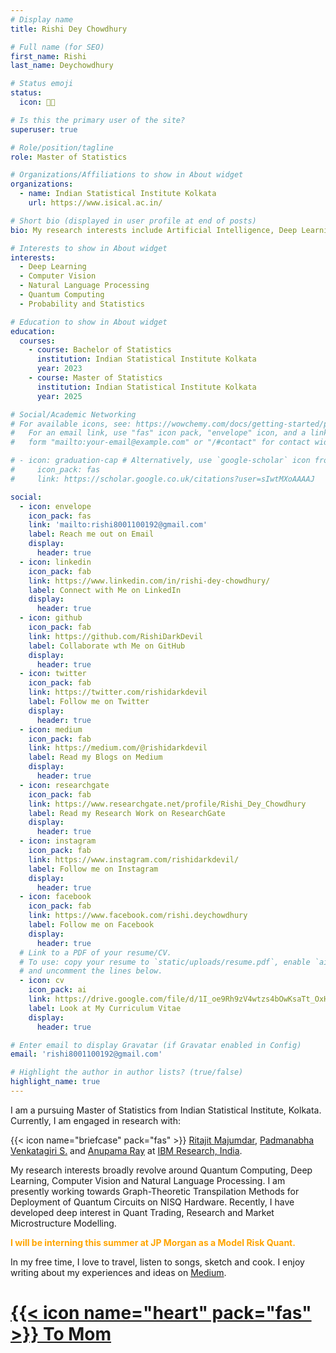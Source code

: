 ```yaml
---
# Display name
title: Rishi Dey Chowdhury

# Full name (for SEO)
first_name: Rishi
last_name: Deychowdhury

# Status emoji
status:
  icon: 🧗🏻

# Is this the primary user of the site?
superuser: true

# Role/position/tagline
role: Master of Statistics

# Organizations/Affiliations to show in About widget
organizations:
  - name: Indian Statistical Institute Kolkata
    url: https://www.isical.ac.in/

# Short bio (displayed in user profile at end of posts)
bio: My research interests include Artificial Intelligence, Deep Learning and their applications in Computer Vision and NLP.

# Interests to show in About widget
interests:
  - Deep Learning
  - Computer Vision
  - Natural Language Processing
  - Quantum Computing
  - Probability and Statistics

# Education to show in About widget
education:
  courses:
    - course: Bachelor of Statistics
      institution: Indian Statistical Institute Kolkata
      year: 2023
    - course: Master of Statistics
      institution: Indian Statistical Institute Kolkata
      year: 2025

# Social/Academic Networking
# For available icons, see: https://wowchemy.com/docs/getting-started/page-builder/#icons
#   For an email link, use "fas" icon pack, "envelope" icon, and a link in the
#   form "mailto:your-email@example.com" or "/#contact" for contact widget.

# - icon: graduation-cap # Alternatively, use `google-scholar` icon from `ai` icon pack
#     icon_pack: fas
#     link: https://scholar.google.co.uk/citations?user=sIwtMXoAAAAJ

social:
  - icon: envelope
    icon_pack: fas
    link: 'mailto:rishi8001100192@gmail.com'
    label: Reach me out on Email
    display:
      header: true
  - icon: linkedin
    icon_pack: fab
    link: https://www.linkedin.com/in/rishi-dey-chowdhury/
    label: Connect with Me on LinkedIn
    display:
      header: true
  - icon: github
    icon_pack: fab
    link: https://github.com/RishiDarkDevil
    label: Collaborate wth Me on GitHub
    display:
      header: true
  - icon: twitter
    icon_pack: fab
    link: https://twitter.com/rishidarkdevil
    label: Follow me on Twitter
    display:
      header: true
  - icon: medium
    icon_pack: fab
    link: https://medium.com/@rishidarkdevil
    label: Read my Blogs on Medium
    display:
      header: true
  - icon: researchgate
    icon_pack: fab
    link: https://www.researchgate.net/profile/Rishi_Dey_Chowdhury
    label: Read my Research Work on ResearchGate
    display:
      header: true
  - icon: instagram
    icon_pack: fab
    link: https://www.instagram.com/rishidarkdevil/
    label: Follow me on Instagram
    display:
      header: true
  - icon: facebook
    icon_pack: fab
    link: https://www.facebook.com/rishi.deychowdhury
    label: Follow me on Facebook
    display:
      header: true
  # Link to a PDF of your resume/CV.
  # To use: copy your resume to `static/uploads/resume.pdf`, enable `ai` icons in `params.yaml`,
  # and uncomment the lines below.
  - icon: cv
    icon_pack: ai
    link: https://drive.google.com/file/d/1I_oe9Rh9zV4wtzs4bOwKsaTt_OxHZ6_d/view?usp=sharing
    label: Look at My Curriculum Vitae
    display:
      header: true

# Enter email to display Gravatar (if Gravatar enabled in Config)
email: 'rishi8001100192@gmail.com'

# Highlight the author in author lists? (true/false)
highlight_name: true
---
```


<p>I am a pursuing Master of Statistics from Indian Statistical Institute, Kolkata. Currently, I am engaged in research with:</p>

<p>{{< icon name="briefcase" pack="fas" >}} <a href="https://research.ibm.com/people/ritajit-majumdar--1" target="_blank" rel="noopener">Ritajit Majumdar</a>, <a href="https://scholar.google.co.in/citations?user=6LggKrMAAAAJ&hl=en" target="_blank" rel="noopener">Padmanabha Venkatagiri S.</a> and <a href="https://research.ibm.com/people/anupama-ray" target="_blank" rel="noopener">Anupama Ray</a> at <a href="https://research.ibm.com/labs/india" target="_blank" rel="noopener">IBM Research, India</a>.</p>

<p>My research interests broadly revolve around Quantum Computing, Deep Learning, Computer Vision and Natural Language Processing. I am presently working towards Graph-Theoretic Transpilation Methods for Deployment of Quantum Circuits on NISQ Hardware. Recently, I have developed deep interest in Quant Trading, Research and Market Microstructure Modelling.</p>

<p><span style="color:orange; style:bold;"><strong>I will be interning this summer at JP Morgan as a Model Risk Quant.</strong></span></p>
<!-- <p><span style="color:orange; style:bold;"><strong>I am actively looking for Internship Opportunities.</strong></span></p> -->

<p>In my free time, I love to travel, listen to songs, sketch and cook. I enjoy writing about my experiences and ideas on <a href="https://medium.com/@rishidarkdevil" target="_blank" rel="noopener">Medium</a>.</p>

# [{{< icon name="heart" pack="fas" >}} To Mom](./mom) 
